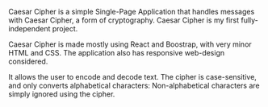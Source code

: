 Caesar Cipher is a simple Single-Page Application that handles messages with Caesar Cipher, a form of cryptography. Caesar Cipher is my first fully-independent project.

Caesar Cipher is made mostly using React and Boostrap, with very minor HTML and CSS. The application also has responsive web-design considered.

It allows the user to encode and decode text. The cipher is case-sensitive, and only converts alphabetical characters: Non-alphabetical characters are simply ignored using the cipher.


